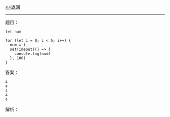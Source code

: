 [<=返回](./index.md)
<hr/>

题目：
```
let num

for (let i = 0; i < 5; i++) {
  num = i
  setTimeout(() => {
    console.log(num)
  }, 100)
}
```

答案：
```
4
4
4
4
4
```

解析：
